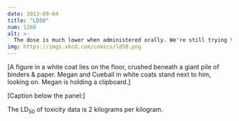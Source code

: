 ```yaml
---
date: 2013-09-04
title: "LD50"
num: 1260
alt: >-
  The dose is much lower when administered orally. We're still trying to get the paper into the needles for subcutaneous injection.
img: https://imgs.xkcd.com/comics/ld50.png
---
```

[A figure in a white coat lies on the floor, crushed beneath a giant pile of binders & paper. Megan and Cueball in white coats stand next to him, looking on. Megan is holding a clipboard.]

[Caption below the panel:]

The LD<sub>50</sub> of toxicity data is 2 kilograms per kilogram.